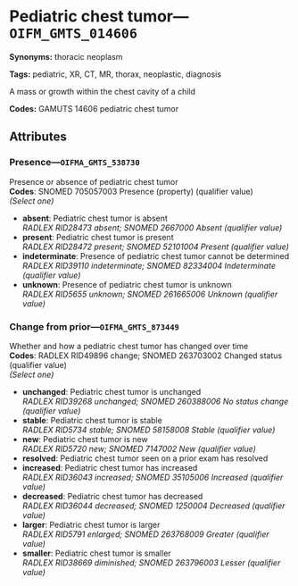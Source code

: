 # Pediatric chest tumor—`OIFM_GMTS_014606`

**Synonyms:** thoracic neoplasm

**Tags:** pediatric, XR, CT, MR, thorax, neoplastic, diagnosis

A mass or growth within the chest cavity of a child

**Codes:** GAMUTS 14606 pediatric chest tumor

## Attributes

### Presence—`OIFMA_GMTS_538730`

Presence or absence of pediatric chest tumor  
**Codes**: SNOMED 705057003 Presence (property) (qualifier value)  
*(Select one)*

- **absent**: Pediatric chest tumor is absent  
_RADLEX RID28473 absent; SNOMED 2667000 Absent (qualifier value)_
- **present**: Pediatric chest tumor is present  
_RADLEX RID28472 present; SNOMED 52101004 Present (qualifier value)_
- **indeterminate**: Presence of pediatric chest tumor cannot be determined  
_RADLEX RID39110 indeterminate; SNOMED 82334004 Indeterminate (qualifier value)_
- **unknown**: Presence of pediatric chest tumor is unknown  
_RADLEX RID5655 unknown; SNOMED 261665006 Unknown (qualifier value)_

### Change from prior—`OIFMA_GMTS_873449`

Whether and how a pediatric chest tumor has changed over time  
**Codes**: RADLEX RID49896 change; SNOMED 263703002 Changed status (qualifier value)  
*(Select one)*

- **unchanged**: Pediatric chest tumor is unchanged  
_RADLEX RID39268 unchanged; SNOMED 260388006 No status change (qualifier value)_
- **stable**: Pediatric chest tumor is stable  
_RADLEX RID5734 stable; SNOMED 58158008 Stable (qualifier value)_
- **new**: Pediatric chest tumor is new  
_RADLEX RID5720 new; SNOMED 7147002 New (qualifier value)_
- **resolved**: Pediatric chest tumor seen on a prior exam has resolved  
- **increased**: Pediatric chest tumor has increased  
_RADLEX RID36043 increased; SNOMED 35105006 Increased (qualifier value)_
- **decreased**: Pediatric chest tumor has decreased  
_RADLEX RID36044 decreased; SNOMED 1250004 Decreased (qualifier value)_
- **larger**: Pediatric chest tumor is larger  
_RADLEX RID5791 enlarged; SNOMED 263768009 Greater (qualifier value)_
- **smaller**: Pediatric chest tumor is smaller  
_RADLEX RID38669 diminished; SNOMED 263796003 Lesser (qualifier value)_
